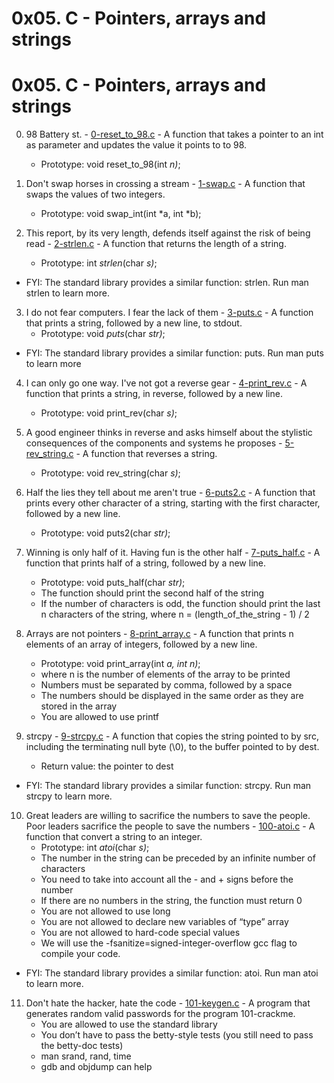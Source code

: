 # 0x05. C - Pointers, arrays and strings

# 0x05. C - Pointers, arrays and strings

0. 98 Battery st. - [0-reset_to_98.c](./0-reset_to_98.c) - A function that takes a pointer to an int as parameter and updates the value it points to to 98.
	* Prototype: void reset_to_98(int *n)*;

1. Don't swap horses in crossing a stream - [1-swap.c](./1-swap.c) - A function that swaps the values of two integers.
	* Prototype: void swap_int(int *a, int *b);

2. This report, by its very length, defends itself against the risk of being read - [2-strlen.c](./2-strlen.c) - A function that returns the length of a string.
	* Prototype: int _strlen_(char *s)*;
* FYI: The standard library provides a similar function: strlen. Run man strlen to learn more.

3. I do not fear computers. I fear the lack of them - [3-puts.c](./3-puts.c) - A function that prints a string, followed by a new line, to stdout.
	* Prototype: void _puts_(char *str)*;
* FYI: The standard library provides a similar function: puts. Run man puts to learn more

4. I can only go one way. I've not got a reverse gear - [4-print_rev.c](./4-print_rev.c) - A function that prints a string, in reverse, followed by a new line.
	* Prototype: void print_rev(char *s)*;

5. A good engineer thinks in reverse and asks himself about the stylistic consequences of the components and systems he proposes - [5-rev_string.c](./5-rev_string.c) - A function that reverses a string.
	* Prototype: void rev_string(char *s)*;

6. Half the lies they tell about me aren't true - [6-puts2.c](/.6-puts2.c) - A function that prints every other character of a string, starting with the first character, followed by a new line.
	* Prototype: void puts2(char *str)*;

7. Winning is only half of it. Having fun is the other half - [7-puts_half.c](./7-puts_half.c) - A function that prints half of a string, followed by a new line.
	* Prototype: void puts_half(char *str)*;
	* The function should print the second half of the string
	* If the number of characters is odd, the function should print the last n characters of the string, where n = (length_of_the_string - 1) / 2

8. Arrays are not pointers - [8-print_array.c](./8-print_array.c) - A function that prints n elements of an array of integers, followed by a new line.
	* Prototype: void print_array(int *a, int n)*;
	* where n is the number of elements of the array to be printed
	* Numbers must be separated by comma, followed by a space
	* The numbers should be displayed in the same order as they are stored in the array
	* You are allowed to use printf

9. strcpy - [9-strcpy.c](./9-strcpy.c) - A function that copies the string pointed to by src, including the terminating null byte (\0), to the buffer pointed to by dest.
	* Return value: the pointer to dest
* FYI: The standard library provides a similar function: strcpy. Run man strcpy to learn more.

10. Great leaders are willing to sacrifice the numbers to save the people. Poor leaders sacrifice the people to save the numbers - [100-atoi.c](./100-atoi.c) - A function that convert a string to an integer.
	* Prototype: int _atoi_(char *s)*;
	* The number in the string can be preceded by an infinite number of characters
	* You need to take into account all the - and + signs before the number
	* If there are no numbers in the string, the function must return 0
	* You are not allowed to use long
	* You are not allowed to declare new variables of “type” array
	* You are not allowed to hard-code special values
	* We will use the -fsanitize=signed-integer-overflow gcc flag to compile your code.
* FYI: The standard library provides a similar function: atoi. Run man atoi to learn more.

11. Don't hate the hacker, hate the code - [101-keygen.c](./101-keygen.c) - A program that generates random valid passwords for the program 101-crackme.
	* You are allowed to use the standard library
	* You don’t have to pass the betty-style tests (you still need to pass the betty-doc tests)
	* man srand, rand, time
	* gdb and objdump can help
